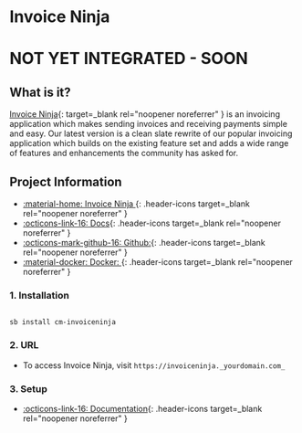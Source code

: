 # Invoice Ninja
# **NOT YET INTEGRATED - SOON**
## What is it?

[Invoice Ninja](https://www.invoiceninja.com/){: target=_blank rel="noopener noreferrer" } is an invoicing application which makes sending invoices and receiving payments simple and easy. Our latest version is a clean slate rewrite of our popular invoicing application which builds on the existing feature set and adds a wide range of features and enhancements the community has asked for.

## Project Information

- [:material-home: Invoice Ninja ](https://www.invoiceninja.com/){: .header-icons target=_blank rel="noopener noreferrer" }
- [:octicons-link-16: Docs](https://invoiceninja.github.io/docs/getting-started/){: .header-icons target=_blank rel="noopener noreferrer" }
- [:octicons-mark-github-16: Github:](https://github.com/invoiceninja/invoiceninja){: .header-icons target=_blank rel="noopener noreferrer" }
- [:material-docker: Docker: ](https://hub.docker.com/r/invoiceninja/invoiceninja){: .header-icons target=_blank rel="noopener noreferrer" }

### 1. Installation

``` shell

sb install cm-invoiceninja

```

### 2. URL

- To access Invoice Ninja, visit `https://invoiceninja._yourdomain.com_`

### 3. Setup

- [:octicons-link-16: Documentation](https://invoiceninja.github.io/docs/getting-started/){: .header-icons target=_blank rel="noopener noreferrer" }
